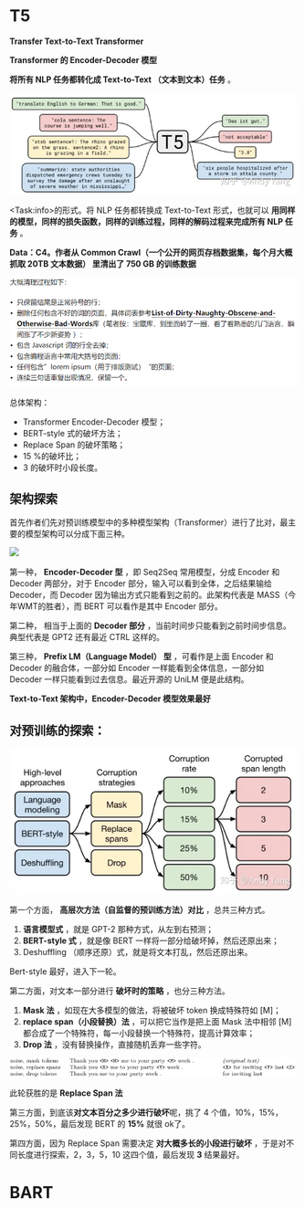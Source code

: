 # T5

**Transfer Text-to-Text Transformer**

**Transformer 的 Encoder-Decoder 模型** 

**将所有 NLP 任务都转化成 Text-to-Text （文本到文本）任务** 。

![1697781416563](image/T5/1697781416563.png)

\<Task:info\>的形式。将 NLP 任务都转换成 Text-to-Text 形式，也就可以 **用同样的模型，同样的损失函数，同样的训练过程，同样的解码过程来完成所有 NLP 任务** 。

**Data：C4。作者从 Common Crawl（一个公开的网页存档数据集，每个月大概抓取 20TB 文本数据） 里清出了 750 GB 的训练数据**

![1697781623284](image/T5/1697781623284.png)

总体架构：

* Transformer Encoder-Decoder 模型；
* BERT-style 式的破坏方法；
* Replace Span 的破坏策略；
* 15 %的破坏比；
* 3 的破坏时小段长度。

## 架构探索

首先作者们先对预训练模型中的多种模型架构（Transformer）进行了比对，最主要的模型架构可以分成下面三种。

![](https://pic2.zhimg.com/80/v2-b1a8d9af6110e6d1b6a7615fc300a229_720w.webp)

第一种， **Encoder-Decoder 型** ，即 Seq2Seq 常用模型，分成 Encoder 和 Decoder 两部分，对于 Encoder 部分，输入可以看到全体，之后结果输给 Decoder，而 Decoder 因为输出方式只能看到之前的。此架构代表是 MASS（今年WMT的胜者），而 BERT 可以看作是其中 Encoder 部分。

第二种， 相当于上面的  **Decoder 部分** ，当前时间步只能看到之前时间步信息。典型代表是 GPT2 还有最近 CTRL 这样的。

第三种， **Prefix LM（Language Model） 型** ，可看作是上面 Encoder 和 Decoder 的融合体，一部分如 Encoder 一样能看到全体信息，一部分如 Decoder 一样只能看到过去信息。最近开源的 UniLM 便是此结构。

**Text-to-Text 架构中，Encoder-Decoder 模型效果最好**

## **对预训练的探索：**

![1697781868342](image/T5/1697781868342.png)

第一个方面， **高层次方法（自监督的预训练方法）对比** ，总共三种方式。

1. **语言模型式** ，就是 GPT-2 那种方式，从左到右预测；
2. **BERT-style 式** ，就是像 BERT 一样将一部分给破坏掉，然后还原出来；
3. Deshuffling （顺序还原）式，就是将文本打乱，然后还原出来。

Bert-style 最好，进入下一轮。

第二方面，对文本一部分进行 **破坏时的策略** ，也分三种方法。

1. **Mask 法** ，如现在大多模型的做法，将被破坏 token 换成特殊符如 [M]；
2. **replace span（小段替换）法** ，可以把它当作是把上面 Mask 法中相邻 [M] 都合成了一个特殊符，每一小段替换一个特殊符，提高计算效率；
3. **Drop 法** ，没有替换操作，直接随机丢弃一些字符。

![1697782015950](image/T5/1697782015950.png)

此轮获胜的是 **Replace Span 法**

第三方面，到底该**对文本百分之多少进行破坏**呢，挑了 4 个值，10%，15%，25%，50%，最后发现 BERT 的 **15%** 就很 ok了。

第四方面，因为 Replace Span 需要决定 **对大概多长的小段进行破坏** ，于是对不同长度进行探索，2，3，5，10 这四个值，最后发现 **3** 结果最好。

# BART
